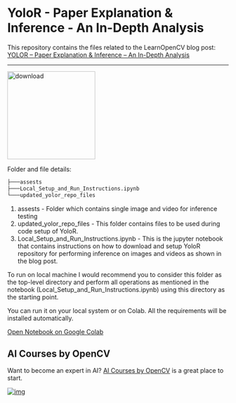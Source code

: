 # YoloR - Paper Explanation & Inference - An In-Depth Analysis

This repository contains the files related to the LearnOpenCV blog post: [YOLOR – Paper Explanation & Inference – An In-Depth Analysis](https://learnopencv.com/yolor-paper-explanation-inference-an-in-depth-analysis/)

---

[<img src="https://learnopencv.com/wp-content/uploads/2022/07/download-button-e1657285155454.png" alt="download" width="200">](https://www.dropbox.com/sh/jn3y8dxahhqt41m/AACGBR7uMWcyUpn-Y3YFweXya?dl=1)

Folder and file details:

```html
├───assests
├───Local_Setup_and_Run_Instructions.ipynb
└───updated_yolor_repo_files
```

1. assests - Folder which contains single image and video for inference testing
2. updated_yolor_repo_files - This folder contains files to be used during code setup of YoloR.
3. Local_Setup_and_Run_Instructions.ipynb - This is the jupyter notebook that contains instructions on how to download and setup YoloR repository for performing inference on images and videos as shown in the blog post.

To run on local machine I would recommend you to consider this folder as the top-level directory and perform all operations as mentioned in the notebook (Local_Setup_and_Run_Instructions.ipynb) using this directory as the starting point.

You can run it on your local system or on Colab. All the requirements will be installed automatically.

[Open Notebook on Google Colab](https://colab.research.google.com/github/spmallick/learnopencv/blob/master/YoloR-paper-explanation-analysis/YoloR_Inference_Colab.ipynb)

## AI Courses by OpenCV

Want to become an expert in AI? [AI Courses by OpenCV](https://opencv.org/courses/) is a great place to start.

[![img](https://camo.githubusercontent.com/18c5719ef10afe9607af3e87e990068c942ae4cba8bd4d72d21950d6213ea97e/68747470733a2f2f7777772e6c6561726e6f70656e63762e636f6d2f77702d636f6e74656e742f75706c6f6164732f323032302f30342f41492d436f75727365732d42792d4f70656e43562d4769746875622e706e67)](https://opencv.org/courses/)
